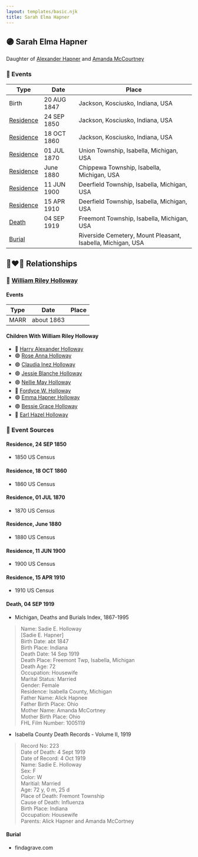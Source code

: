 ```yaml
---
layout: templates/basic.njk
title: Sarah Elma Hapner
---
```

## 🟣 Sarah Elma Hapner

Daughter of [Alexander Hapner](/people/6/68586072) and [Amanda McCourtney](/people/5/56501802)

### 📆 Events

Type | Date | Place
------ | ------ | ------
Birth | 20 AUG 1847 | Jackson, Kosciusko, Indiana, USA
[Residence](#event-1) | 24 SEP 1850 | Jackson, Kosciusko, Indiana, USA
[Residence](#event-2) | 18 OCT 1860 | Jackson, Kosciusko, Indiana, USA
[Residence](#event-3) | 01 JUL 1870 | Union Township, Isabella, Michigan, USA
[Residence](#event-4) | June 1880 | Chippewa Township, Isabella, Michigan, USA
[Residence](#event-5) | 11 JUN 1900 | Deerfield Township, Isabella, Michigan, USA
[Residence](#event-6) | 15 APR 1910 | Deerfield Township, Isabella, Michigan, USA
[Death](#event-7) | 04 SEP 1919 | Freemont Township, Isabella, Michigan, USA
[Burial](#event-8) |  | Riverside Cemetery, Mount Pleasant, Isabella, Michigan, USA

## 👩‍❤️‍👨 Relationships

### 🔵 [William Riley Holloway](/people/9/90949012)

#### Events

Type | Date | Place
------ | ------ | ------
MARR | about 1863 |
#### Children With William Riley Holloway
* 🔵 [Harry Alexander Holloway](/people/9/99774121)
* 🟣 [Rose Anna Holloway](/people/2/26212000)
* 🟣 [Claudia Inez Holloway](/people/1/10696840)
* 🟣 [Jessie Blanche Holloway](/people/2/29242864)
* 🟣 [Nellie May Holloway](/people/1/18968776)
* 🔵 [Fordyce W. Holloway](/people/9/91023288)
* 🟣 [Emma Hapner Holloway](/people/5/58093825)
* 🟣 [Bessie Grace Holloway](/people/4/42980644)
* 🔵 [Earl Hazel Holloway](/people/8/86925962)
### 📰 Event Sources

#### <a id="event-1"></a> Residence, 24 SEP 1850
* 1850 US Census

#### <a id="event-2"></a> Residence, 18 OCT 1860
* 1860 US Census

#### <a id="event-3"></a> Residence, 01 JUL 1870
* 1870 US Census

#### <a id="event-4"></a> Residence, June 1880
* 1880 US Census

#### <a id="event-5"></a> Residence, 11 JUN 1900
* 1900 US Census

#### <a id="event-6"></a> Residence, 15 APR 1910
* 1910 US Census

#### <a id="event-7"></a> Death, 04 SEP 1919
* Michigan, Deaths and Burials Index, 1867-1995
>   
  > Name: Sadie E. Holloway  
  > [Sadie E. Hapner]   
  > Birth Date: abt 1847  
  > Birth Place: Indiana  
  > Death Date: 14 Sep 1919  
  > Death Place: Freemont Twp, Isabella, Michigan  
  > Death Age: 72  
  > Occupation: Housewife  
  > Marital Status: Married  
  > Gender: Female  
  > Residence: Isabella County, Michigan  
  > Father Name: Alick Hapnee  
  > Father Birth Place: Ohio  
  > Mother Name: Amanda McCortney  
  > Mother Birth Place: Ohio  
  > FHL Film Number: 1005119
* Isabella County Death Records  - Volume II, 1919
>   
  > Record No: 223  
  > Date of Death: 4 Sept 1919  
  > Date of Record: 4 Oct 1919  
  > Name: Sadie E. Holloway  
  > Sex: F  
  > Color: W  
  > Maritial: Married  
  > Age: 72 y, 0 m, 25 d  
  > Place of Death: Fremont Township  
  > Cause of Death: Influenza  
  > Birth Place: Indiana  
  > Occupation: Housewife  
  > Parents: Alick Hapner and Amanda McCortney

#### <a id="event-8"></a> Burial
* findagrave.com